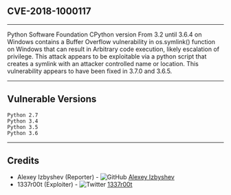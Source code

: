 ## CVE-2018-1000117
-----------

Python Software Foundation CPython version From 3.2 until 3.6.4 on Windows contains a Buffer Overflow vulnerability in os.symlink() function on Windows that can result in Arbitrary code execution, likely escalation of privilege. This attack appears to be exploitable via a python script that creates a symlink with an attacker controlled name or location. This vulnerability appears to have been fixed in 3.7.0 and 3.6.5.

-----------
## Vulnerable Versions

    Python 2.7
    Python 3.4
    Python 3.5
    Python 3.6

------------
## Credits
* Alexey Izbyshev (Reporter) - ![GitHub](https://assets-cdn.github.com/favicon.ico) [Alexey Izbyshev](https://github.com/izbyshev)
* 1337r00t (Exploiter) - ![Twitter](https://abs.twimg.com/favicons/favicon.ico) [1337r00t](https://twitter.com/_1337r00t)
